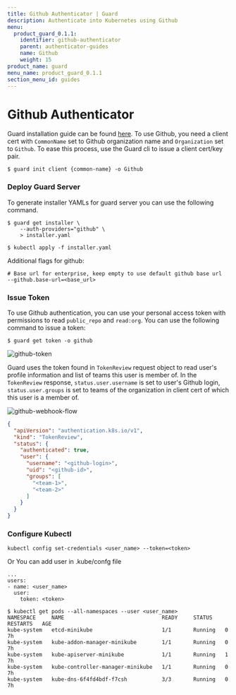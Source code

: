 ```yaml
---
title: Github Authenticator | Guard
description: Authenticate into Kubernetes using Github
menu:
  product_guard_0.1.1:
    identifier: github-authenticator
    parent: authenticator-guides
    name: Github
    weight: 15
product_name: guard
menu_name: product_guard_0.1.1
section_menu_id: guides
---
```


# Github Authenticator

Guard installation guide can be found [here](/products/guard/0.1.1/setup/install). To use Github, you need a client cert with `CommonName` set to Github organization name and `Organization` set to `Github`. To ease this process, use the Guard cli to issue a client cert/key pair.

```console
$ guard init client {common-name} -o Github
```

### Deploy Guard Server

To generate installer YAMLs for guard server you can use the following command.

```console
$ guard get installer \
    --auth-providers="github" \
    > installer.yaml

$ kubectl apply -f installer.yaml

```

Additional flags for github:

```console
# Base url for enterprise, keep empty to use default github base url
--github.base-url=<base_url>
```

### Issue Token
To use Github authentication, you can use your personal access token with permissions to read `public_repo` and `read:org`. You can use the following command to issue a token:

```console
$ guard get token -o github
```

![github-token](/products/guard/0.1.1/images/github-token.png)

Guard uses the token found in `TokenReview` request object to read user's profile information and list of teams this user is member of. In the `TokenReview` response, `status.user.username` is set to user's Github login, `status.user.groups` is set to teams of the organization in client cert of which this user is a member of.

![github-webhook-flow](/products/guard/0.1.1/images/github-webhook-flow.png)

```json
{
  "apiVersion": "authentication.k8s.io/v1",
  "kind": "TokenReview",
  "status": {
    "authenticated": true,
    "user": {
      "username": "<github-login>",
      "uid": "<github-id>",
      "groups": [
        "<team-1>",
        "<team-2>"
      ]
    }
  }
}
```

### Configure Kubectl
```console
kubectl config set-credentials <user_name> --token=<token>
```

Or You can add user in .kube/confg file

```console
...
users:
- name: <user_name>
  user:
    token: <token>
```

```console
$ kubectl get pods --all-namespaces --user <user_name>
NAMESPACE     NAME                               READY     STATUS    RESTARTS   AGE
kube-system   etcd-minikube                      1/1       Running   0          7h
kube-system   kube-addon-manager-minikube        1/1       Running   0          7h
kube-system   kube-apiserver-minikube            1/1       Running   1          7h
kube-system   kube-controller-manager-minikube   1/1       Running   0          7h
kube-system   kube-dns-6f4fd4bdf-f7csh           3/3       Running   0          7h

```
